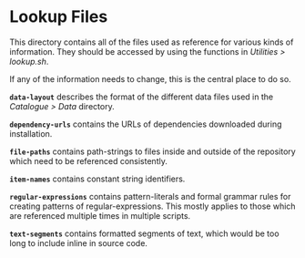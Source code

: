 # Lookup Files

This directory contains all of the files used as reference for various kinds of information. They should be accessed by using the functions in _Utilities > lookup.sh_.

If any of the information needs to change, this is the central place to do so.

**`data-layout`** describes the format of the different data files used in the _Catalogue > Data_ directory.

**`dependency-urls`** contains the URLs of dependencies downloaded during installation.

**`file-paths`** contains path-strings to files inside and outside of the repository which need to be referenced consistently.

**`item-names`** contains constant string identifiers.

**`regular-expressions`** contains pattern-literals and formal grammar rules for creating patterns of regular-expressions. This mostly applies to those which are referenced multiple times in multiple scripts.

**`text-segments`** contains formatted segments of text, which would be too long to include inline in source code.
